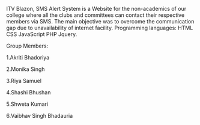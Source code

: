 ITV Blazon, SMS Alert System is a Website for the non-academics of our college where all the clubs and committees can contact their respective members via SMS. The main objective was to overcome the communication gap due to unavailability of internet facility. 
Programming languages: HTML CSS JavaScript PHP Jquery.


Group Members:

1.Akriti Bhadoriya

2.Monika Singh

3.Riya Samuel

4.Shashi Bhushan

5.Shweta Kumari

6.Vaibhav Singh Bhadauria

